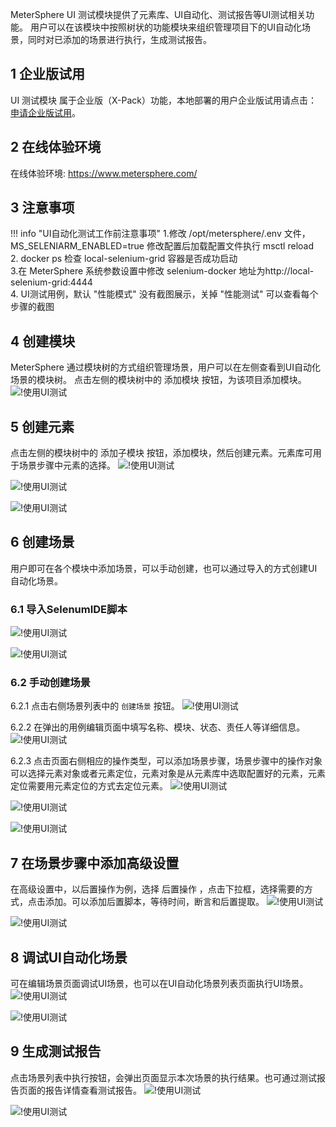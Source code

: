 MeterSphere UI 测试模块提供了元素库、UI自动化、测试报告等UI测试相关功能。 用户可以在该模块中按照树状的功能模块来组织管理项目下的UI自动化场景，同时对已添加的场景进行执行，生成测试报告。

## 1 企业版试用
UI 测试模块 属于企业版（X-Pack）功能，本地部署的用户企业版试用请点击：[申请企业版试用](https://jinshuju.net/f/CzzAOe)。

## 2 在线体验环境
在线体验环境:
https://www.metersphere.com/

## 3 注意事项

!!! info "UI自动化测试工作前注意事项"
    1.修改 /opt/metersphere/.env 文件，MS_SELENIARM_ENABLED=true 修改配置后加载配置文件执行 msctl reload<br>
    2. docker ps 检查 local-selenium-grid 容器是否成功启动<br>
    3.在 MeterSphere 系统参数设置中修改 selenium-docker 地址为http://local-selenium-grid:4444<br>
    4. UI测试用例，默认 "性能模式" 没有截图展示，关掉 "性能测试" 可以查看每个步骤的截图

## 4 创建模块
MeterSphere 通过模块树的方式组织管理场景，用户可以在左侧查看到UI自动化场景的模块树。 点击左侧的模块树中的 添加模块 按钮，为该项目添加模块。
![!使用UI测试](../img/ui_test/使用UI测试1.png)

## 5 创建元素
点击左侧的模块树中的 添加子模块 按钮，添加模块，然后创建元素。元素库可用于场景步骤中元素的选择。
![!使用UI测试](../img/ui_test/使用UI测试2.png)

![!使用UI测试](../img/ui_test/使用UI测试3.png)

![!使用UI测试](../img/ui_test/使用UI测试4.png)

## 6 创建场景
用户即可在各个模块中添加场景，可以手动创建，也可以通过导入的方式创建UI自动化场景。

### 6.1 导入SelenumIDE脚本
![!使用UI测试](../img/ui_test/使用UI测试5.png)

![!使用UI测试](../img/ui_test/使用UI测试6.png)

### 6.2 手动创建场景
6.2.1 点击右侧场景列表中的 `创建场景` 按钮。
![!使用UI测试](../img/ui_test/使用UI测试7.png)

6.2.2 在弹出的用例编辑页面中填写名称、模块、状态、责任人等详细信息。
![!使用UI测试](../img/ui_test/使用UI测试8.png)

6.2.3 点击页面右侧相应的操作类型，可以添加场景步骤，场景步骤中的操作对象可以选择元素对象或者元素定位，元素对象是从元素库中选取配置好的元素，元素定位需要用元素定位的方式去定位元素。
![!使用UI测试](../img/ui_test/使用UI测试9.png)

![!使用UI测试](../img/ui_test/使用UI测试10.png)

![!使用UI测试](../img/ui_test/使用UI测试11.png)

## 7 在场景步骤中添加高级设置
在高级设置中，以后置操作为例，选择 后置操作 ，点击下拉框，选择需要的方式，点击添加。可以添加后置脚本，等待时间，断言和后置提取。
![!使用UI测试](../img/ui_test/使用UI测试12.png)

![!使用UI测试](../img/ui_test/使用UI测试13.png)

## 8 调试UI自动化场景
可在编辑场景页面调试UI场景，也可以在UI自动化场景列表页面执行UI场景。
![!使用UI测试](../img/ui_test/使用UI测试14.png)

![!使用UI测试](../img/ui_test/使用UI测试15.png)

## 9 生成测试报告
点击场景列表中执行按钮，会弹出页面显示本次场景的执行结果。也可通过测试报告页面的报告详情查看测试报告。
![!使用UI测试](../img/ui_test/使用UI测试16.png)

![!使用UI测试](../img/ui_test/使用UI测试17.png)